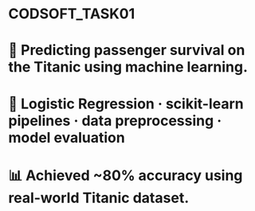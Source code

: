 # CODSOFT_TASK01
<h1>🎯 Predicting passenger survival on the Titanic using machine learning.</h1>
<h1>🧠 Logistic Regression · scikit-learn pipelines · data preprocessing · model evaluation</h1>
<h1>📊 Achieved ~80% accuracy using real-world Titanic dataset.</h1>
